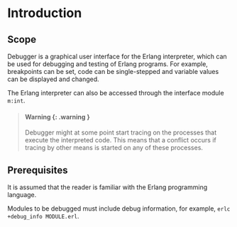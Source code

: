 <!--
%CopyrightBegin%

Copyright Ericsson AB 2023-2024. All Rights Reserved.

Licensed under the Apache License, Version 2.0 (the "License");
you may not use this file except in compliance with the License.
You may obtain a copy of the License at

    http://www.apache.org/licenses/LICENSE-2.0

Unless required by applicable law or agreed to in writing, software
distributed under the License is distributed on an "AS IS" BASIS,
WITHOUT WARRANTIES OR CONDITIONS OF ANY KIND, either express or implied.
See the License for the specific language governing permissions and
limitations under the License.

%CopyrightEnd%
-->
# Introduction

## Scope

Debugger is a graphical user interface for the Erlang interpreter, which can be
used for debugging and testing of Erlang programs. For example, breakpoints can
be set, code can be single-stepped and variable values can be displayed and
changed.

The Erlang interpreter can also be accessed through the interface module
`m:int`.

> #### Warning {: .warning }
>
> Debugger might at some point start tracing on the processes that execute the
> interpreted code. This means that a conflict occurs if tracing by other means
> is started on any of these processes.

## Prerequisites

It is assumed that the reader is familiar with the Erlang programming language.

Modules to be debugged must include debug information, for example,
`erlc +debug_info MODULE.erl`.
